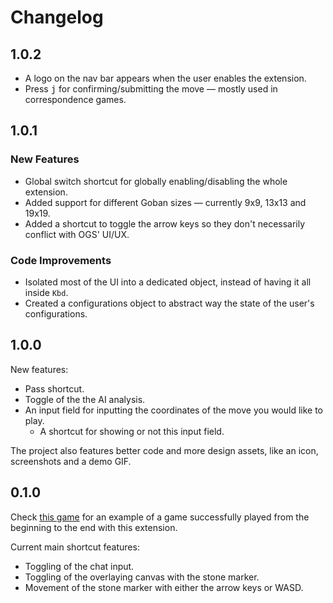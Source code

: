 # Changelog

## 1.0.2

- A logo on the nav bar appears when the user enables the extension.
- Press <kbd>j</kbd> for confirming/submitting the move &mdash; mostly used in correspondence games.

## 1.0.1

### New Features

- Global switch shortcut for globally enabling/disabling the whole extension.
- Added support for different Goban sizes &mdash; currently 9x9, 13x13 and 19x19.
- Added a shortcut to toggle the arrow keys so they don't necessarily conflict with OGS' UI/UX.

### Code Improvements

- Isolated most of the UI into a dedicated object, instead of having it all inside `Kbd`.
- Created a configurations object to abstract way the state of the user's configurations.

## 1.0.0

New features:

- Pass shortcut.
- Toggle of the the AI analysis.
- An input field for inputting the coordinates of the move you would like to play.
    - A shortcut for showing or not this input field.

The project also features better code and more design assets, like an icon, screenshots and a demo GIF.

## 0.1.0

Check [this game][example_game] for an example of a game successfully played from the beginning to the end with this extension.

Current main shortcut features:

- Toggling of the chat input.
- Toggling of the overlaying canvas with the stone marker.
- Movement of the stone marker with either the arrow keys or WASD.


[example_game]: https://online-go.com/game/28332935